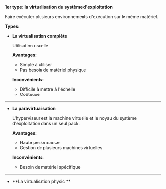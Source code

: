 
**1er type: la virtualisation du système d'exploitation**

Faire exécuter plusieurs environnements d'exécution sur le même matériel.

**Types:**

- **La virtualisation complète**
  
  Utilisation usuelle
  
  **Avantages:**
  
  - Simple à utiliser
  - Pas besoin de matériel physique
  
  **Inconvénients:**
  
  - Difficile à mettre à l'échelle
  - Coûteuse

---

- **La paravirtualisation**
  
  L'hyperviseur est la machine virtuelle et le noyau du système d'exploitation dans un seul pack.
  
  **Avantages:**
  
  - Haute performance
  - Gestion de plusieurs machines virtuelles
  
  **Inconvénients:**
  
  - Besoin de matériel spécifique

---

  - **La virtualisation physic **